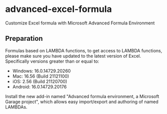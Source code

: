 # advanced-excel-formula
Customize Excel formula  with Microsoft Advanced Formula Environment


## Preparation

Formulas based on LAMBDA functions, to get access to LAMBDA functions, please make sure you have updated to the latest version of Excel. Specifically versions greater than or equal to:
 - Windows: 16.0.14729.20260
 - Mac: 16.56 (Build 21121100)
 - iOS: 2.56 (Build 21120700)
 - Android: 16.0.14729.20176

Install the new add-in named "Advanced formula environment, a Microsoft Garage project", which allows easy import/export and authoring of named LAMBDAs.
